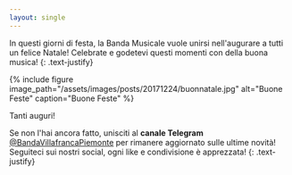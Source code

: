 ```yaml
---
layout: single
---
```

In questi giorni di festa, la Banda Musicale vuole unirsi nell'augurare a tutti un felice Natale! Celebrate e godetevi questi momenti con della buona musica!
{: .text-justify}

{% include figure image_path="/assets/images/posts/20171224/buonnatale.jpg" alt="Buone Feste" caption="Buone Feste" %}

Tanti auguri!


Se non l'hai ancora fatto, unisciti al **canale Telegram** [@BandaVillafrancaPiemonte](https://t.me/BandaVillafrancaPiemonte) per rimanere aggiornato sulle ultime novità! Seguiteci sui nostri social, ogni like e condivisione è apprezzata!
{: .text-justify}